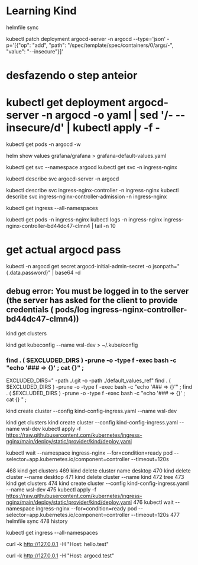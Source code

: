 # Learning Kind

helmfile sync

kubectl patch deployment argocd-server -n argocd --type='json' -p='[{"op": "add", "path": "/spec/template/spec/containers/0/args/-", "value": "--insecure"}]'
# desfazendo o step anteior
# kubectl get deployment argocd-server -n argocd -o yaml |   sed '/- --insecure/d' |   kubectl apply -f - 
kubectl get pods -n argocd -w


helm show values grafana/grafana > grafana-default-values.yaml

kubectl get svc --namespace argocd
kubectl get svc -n ingress-nginx

kubectl describe svc argocd-server -n argocd

kubectl describe svc ingress-nginx-controller -n ingress-nginx
kubectl describe svc ingress-nginx-controller-admission -n ingress-nginx

kubectl get ingress --all-namespaces

kubectl get pods -n ingress-nginx
kubectl logs -n ingress-nginx ingress-nginx-controller-bd44dc47-clmn4 | tail -n 10


# get actual argocd pass
kubectl -n argocd get secret argocd-initial-admin-secret -o jsonpath="{.data.password}" | base64 -d





## debug error: You must be logged in to the server (the server has asked for the client to provide credentials ( pods/log ingress-nginx-controller-bd44dc47-clmn4))

kind get clusters

kind get kubeconfig --name wsl-dev > ~/.kube/config



### find . \( $EXCLUDED_DIRS \) -prune -o -type f -exec bash -c "echo '### => {}' ; cat {}" \;

EXCLUDED_DIRS=" -path ./.git -o -path ./default_values_ref"
find . \( $EXCLUDED_DIRS \) -prune -o -type f -exec bash -c "echo '### => {}'" \;
find . \( $EXCLUDED_DIRS \) -prune -o -type f -exec bash -c "echo '### => {}' ; cat {} " \;



kind create cluster --config kind-config-ingress.yaml --name wsl-dev


kind get clusters
kind create cluster --config kind-config-ingress.yaml --name wsl-dev
kubectl apply -f https://raw.githubusercontent.com/kubernetes/ingress-nginx/main/deploy/static/provider/kind/deploy.yaml

kubectl wait --namespace ingress-nginx --for=condition=ready pod --selector=app.kubernetes.io/component=controller --timeout=120s


  468  kind get clusters
  469  kind delete cluster name desktop
  470  kind delete cluster --name desktop
  471  kind delete cluster --name kind
  472  tree
  473  kind get clusters
  474  kind create cluster --config kind-config-ingress.yaml --name wsl-dev
  475  kubectl apply -f https://raw.githubusercontent.com/kubernetes/ingress-nginx/main/deploy/static/provider/kind/deploy.yaml
  476  kubectl wait --namespace ingress-nginx --for=condition=ready pod --selector=app.kubernetes.io/component=controller --timeout=120s
  477  helmfile sync
  478  history


  kubectl get ingress --all-namespaces


  curl -k http://127.0.0.1 -H "Host: hello.test"

  curl -k http://127.0.0.1 -H "Host: argocd.test"
  